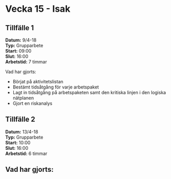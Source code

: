 # Vecka 15 - Isak

## Tillfälle 1  
**Datum:** 	9/4-18  
**Typ:** 	Grupparbete  
**Start:**	09:00  
**Slut:**	16:00  
**Arbetstid:**  7 timmar  

Vad har gjorts:  
- Börjat på aktivitetslistan
- Bestämt tidsåtgång för varje arbetspaket
- Lagt in tidsåtgång på arbetspaketen samt den kritiska linjen i den logiska nätplanen
- Gjort en riskanalys

## Tillfälle 2  
**Datum:** 	13/4-18  
**Typ:** 	Grupparbete  
**Start:**	10:00  
**Slut:**	16:00  
**Arbetstid:**	6 timmar  

Vad har gjorts:  
- 
